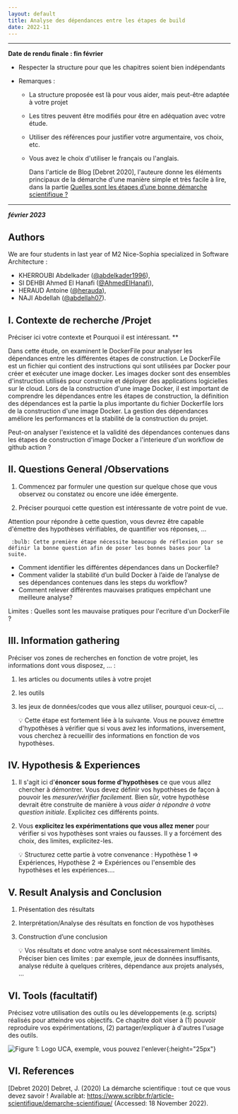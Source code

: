 ```yaml
---
layout: default
title: Analyse des dépendances entre les étapes de build
date: 2022-11
---
```


---

**Date de rendu finale : fin février**

- Respecter la structure pour que les chapitres soient bien indépendants
- Remarques :

  - La structure proposée est là pour vous aider, mais peut-être adaptée à votre projet
  - Les titres peuvent être modifiés pour être en adéquation avec votre étude.
  - Utiliser des références pour justifier votre argumentaire, vos choix, etc.
  - Vous avez le choix d'utiliser le français ou l'anglais.

    Dans l'article de Blog [Debret 2020], l'auteure donne les éléments principaux de la démarche d'une manière simple et très facile à lire, dans la partie [Quelles sont les étapes d’une bonne démarche scientifique ?](https://www.scribbr.fr/article-scientifique/demarche-scientifique/#:~:text=La%20d%C3%A9marche%20scientifique%20permet%20d,de%20nouvelles%20hypoth%C3%A8ses%20%C3%A0%20tester.)

---

**_février 2023_**

## Authors

We are four students in last year of M2 Nice-Sophia specialized in Software Architecture :

- KHERROUBI Abdelkader ([@abdelkader1996](https://github.com/abdelkader1996)),
- SI DEHBI Ahmed El Hanafi ([@AhmedElHanafi](https://github.com/AhmedElHanafi)),
- HERAUD Antoine  ([@herauda](https://github.com/herauda)),
- NAJI Abdellah ([@abdellah07](https://github.com/abdellah07)). 

## I. Contexte de recherche /Projet
Préciser ici votre contexte et Pourquoi il est intéressant. \*\*

Dans cette étude, on examinent le DockerFile pour analyser les dépendances entre les différentes étapes de construction. Le DockerFile est un fichier qui contient des instructions qui sont utilisées par Docker pour créer et exécuter une image docker. Les images docker sont des ensembles d'instruction utilisés pour construire et déployer des applications logicielles sur le cloud.
Lors de la construction d'une image Docker, il est important de comprendre les dépendances entre les étapes de construction, 
la définition des dépendances est la partie la plus importante du fichier Dockerfile lors de la construction d'une image Docker. La gestion des dépendances améliore les performances et la stabilité de la construction du projet. 

Peut-on analyser l'existence et la validité des dépendances contenues dans les étapes de construction d'image Docker a l'interieure d'un workflow de github action ? 

## II. Questions General /Observations

1. Commencez par formuler une question sur quelque chose que vous observez ou constatez ou encore une idée émergente.

2. Préciser pourquoi cette question est intéressante de votre point de vue.

Attention pour répondre à cette question, vous devrez être capable d'émettre des hypothèses vérifiables, de quantifier vos réponses, ...

     :bulb: Cette première étape nécessite beaucoup de réflexion pour se définir la bonne question afin de poser les bonnes bases pour la suite.

- Comment identifier les différentes dépendances dans un Dockerfile?
- Comment valider la stabilité d’un build Docker à l’aide de l’analyse de ses dépendances contenues dans les steps du workflow?
- Comment relever différentes mauvaises pratiques empêchant une meilleure analyse? 

Limites : Quelles sont les mauvaise pratiques pour l'ecriture d'un DockerFile ? 

## III. Information gathering

Préciser vos zones de recherches en fonction de votre projet, les informations dont vous disposez, ... :

1. les articles ou documents utiles à votre projet
2. les outils
3. les jeux de données/codes que vous allez utiliser, pourquoi ceux-ci, ...

   :bulb: Cette étape est fortement liée à la suivante. Vous ne pouvez émettre d'hypothèses à vérifier que si vous avez les informations, inversement, vous cherchez à recueillir des informations en fonction de vos hypothèses.

## IV. Hypothesis & Experiences

1. Il s'agit ici d'**énoncer sous forme d'hypothèses** ce que vous allez chercher à démontrer. Vous devez définir vos hypothèses de façon à pouvoir les _mesurer/vérifier facilement._ Bien sûr, votre hypothèse devrait être construite de manière à _vous aider à répondre à votre question initiale_. Explicitez ces différents points.
2. Vous **explicitez les expérimentations que vous allez mener** pour vérifier si vos hypothèses sont vraies ou fausses. Il y a forcément des choix, des limites, explicitez-les.

   :bulb: Structurez cette partie à votre convenance : Hypothèse 1 => Expériences, Hypothèse 2 => Expériences ou l'ensemble des hypothèses et les expériences....

## V. Result Analysis and Conclusion

1. Présentation des résultats
2. Interprétation/Analyse des résultats en fonction de vos hypothèses
3. Construction d’une conclusion

   :bulb: Vos résultats et donc votre analyse sont nécessairement limités. Préciser bien ces limites : par exemple, jeux de données insuffisants, analyse réduite à quelques critères, dépendance aux projets analysés, ...

## VI. Tools \(facultatif\)

Précisez votre utilisation des outils ou les développements \(e.g. scripts\) réalisés pour atteindre vos objectifs. Ce chapitre doit viser à \(1\) pouvoir reproduire vos expérimentations, \(2\) partager/expliquer à d'autres l'usage des outils.

![Figure 1: Logo UCA, exemple, vous pouvez l'enlever](images/logo_uca.png){:height="25px"}

## VI. References

[Debret 2020] Debret, J. (2020) La démarche scientifique : tout ce que vous devez savoir ! Available at: https://www.scribbr.fr/article-scientifique/demarche-scientifique/ (Accessed: 18 November 2022).
